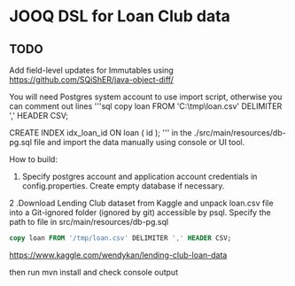 # JOOQ DSL for Loan Club data

## TODO

Add field-level updates for Immutables using https://github.com/SQiShER/java-object-diff/

You will need Postgres system account to use import script, otherwise you can comment out lines
'''sql
copy loan FROM 'C:\tmp\loan.csv' DELIMITER ',' HEADER CSV;

CREATE INDEX idx_loan_id ON loan (
	id
);
'''
in the ./src/main/resources/db-pg.sql file and import the data manually using console or UI tool.

How to build:

1. Specify postgres account and application account credentials in config.properties.
    Create empty database if necessary.

2 .Download Lending Club dataset from Kaggle and unpack loan.csv file into a Git-ignored folder (ignored by git) accessible by psql.
Specify the path to file in src/main/resources/db-pg.sql

```sql
copy loan FROM '/tmp/loan.csv' DELIMITER ',' HEADER CSV;
```


https://www.kaggle.com/wendykan/lending-club-loan-data

then run mvn install and check console output